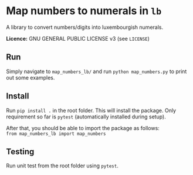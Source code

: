 # Map numbers to numerals in `lb`
A library to convert numbers/digits into luxembourgish numerals.

**Licence:** GNU GENERAL PUBLIC LICENSE v3 (see `LICENSE`)

## Run

Simply navigate to `map_numbers_lb/` and run `python map_numbers.py` to print out some examples.


## Install
Run  `pip install .` in the root folder. This will install the package. Only requirement so far is `pytest` (automatically installed during setup).

After that, you should be able to import the package as follows:  
`from map_numbers_lb import map_numbers`


## Testing

Run unit test from the root folder using `pytest`.
